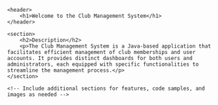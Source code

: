 <!DOCTYPE html>
<html lang="en">

<head>
    <meta charset="UTF-8">
    <meta name="viewport" content="width=device-width, initial-scale=1.0">
    <title>Club Management System</title>
</head>

<body>

    <header>
        <h1>Welcome to the Club Management System</h1>
    </header>

    <section>
        <h2>Description</h2>
        <p>The Club Management System is a Java-based application that facilitates efficient management of club memberships and user accounts. It provides distinct dashboards for both users and administrators, each equipped with specific functionalities to streamline the management process.</p>
    </section>

    <!-- Include additional sections for features, code samples, and images as needed -->

</body>

</html>
